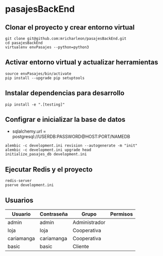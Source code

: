 pasajesBackEnd
======

## Clonar el proyecto y crear entorno virtual

~~~
git clone git@github.com:mricharleon/pasajesBackEnd.git
cd pasajesBackEnd
virtualenv envPasajes --python=python3
~~~

## Activar entorno virtual y actualizar herramientas
~~~
source envPasajes/bin/activate
pip install --upgrade pip setuptools
~~~

## Instalar dependencias para desarrollo
~~~
pip install -e ".[testing]"
~~~

## Configrar e inicializar la base de datos
* sqlalchemy.url = postgresql://USERDB:PASSWORD@HOST:PORT/NAMEDB
~~~
alembic -c development.ini revision --autogenerate -m "init"
alembic -c development.ini upgrade head
initialize_pasajes_db development.ini
~~~

## Ejecutar Redis y el proyecto
~~~
redis-server
pserve development.ini 
~~~

## Usuarios
| Usuario | Contraseña | Grupo | Permisos |
|---|---|---|---|
| admin | admin | Administrador |
| loja | loja | Cooperativa |
| cariamanga | cariamanga | Cooperativa |
| basic | basic | Cliente |